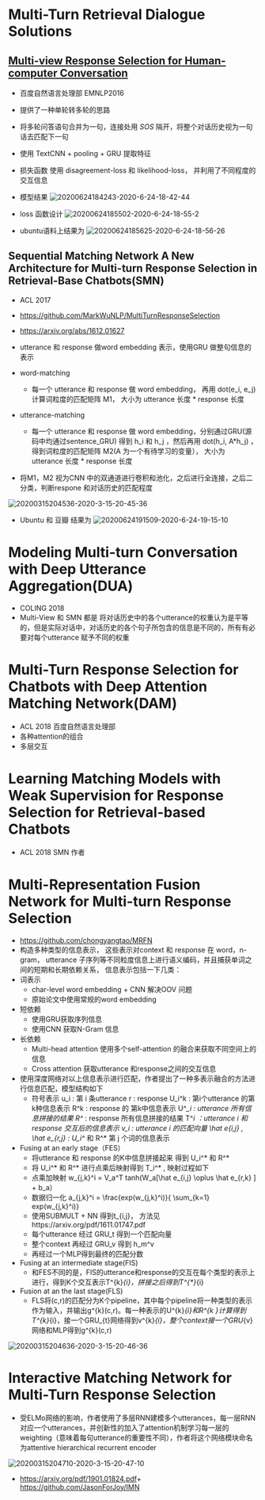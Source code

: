 # Multi-Turn Retrieval Dialogue Solutions

## [Multi-view Response Selection for Human-computer Conversation](https://www.aclweb.org/anthology/D16-1036.pdf)
+ 百度自然语言处理部 EMNLP2016
+ 提供了一种单轮转多轮的思路
+ 将多轮问答语句合并为一句，连接处用 _SOS_ 隔开，将整个对话历史视为一句话去匹配下一句
+ 使用 TextCNN + pooling + GRU 提取特征
+ 损失函数 使用 disagreement-loss 和 likelihood-loss， 并利用了不同程度的交互信息

+ 模型结果
![20200624184243-2020-6-24-18-42-44](https://blog-picture-bed.oss-cn-beijing.aliyuncs.com/blog/upload/20200624184243-2020-6-24-18-42-44)

+ loss 函数设计
![20200624185502-2020-6-24-18-55-2](https://blog-picture-bed.oss-cn-beijing.aliyuncs.com/blog/upload/20200624185502-2020-6-24-18-55-2)

+ ubuntu语料上结果为 
![20200624185625-2020-6-24-18-56-26](https://blog-picture-bed.oss-cn-beijing.aliyuncs.com/blog/upload/20200624185625-2020-6-24-18-56-26)


## Sequential Matching Network A New Architecture for Multi-turn Response Selection in Retrieval-Base Chatbots(SMN)
+ ACL 2017
+ https://github.com/MarkWuNLP/MultiTurnResponseSelection
+ https://arxiv.org/abs/1612.01627

+ utterance 和 response 做word embedding 表示，使用GRU 做整句信息的表示
+ word-matching 
    + 每一个 utterance 和 response 做 word embedding， 再用 dot(e_i, e_j)  计算词粒度的匹配矩阵 M1， 大小为 utterance 长度 * response 长度
+ utterance-matching
    + 每一个 utterance 和 response 做 word embedding，分别通过GRU(源码中均通过sentence_GRU) 得到 h_i  和 h_j ，然后再用 dot(h_i, A*h_j) ，得到词粒度的匹配矩阵 M2(A 为一个有待学习的变量）， 大小为 utterance 长度 * response 长度
+ 将M1，M2 视为CNN 中的双通道进行卷积和池化，之后进行全连接，之后二分类，判断respone 和对话历史的匹配程度

![20200315204536-2020-3-15-20-45-36](https://blog-picture-bed.oss-cn-beijing.aliyuncs.com/blog/upload/20200315204536-2020-3-15-20-45-36)
​
+ Ubuntu 和 豆瓣 结果为
![20200624191509-2020-6-24-19-15-10](https://blog-picture-bed.oss-cn-beijing.aliyuncs.com/blog/upload/20200624191509-2020-6-24-19-15-10)


# Modeling Multi-turn Conversation with Deep Utterance Aggregation(DUA)
+ COLING 2018
+ Multi-View 和 SMN 都是 将对话历史中的各个utterance的权重认为是平等的，但是实际对话中，对话历史的各个句子所包含的信息是不同的，所有有必要对每个utterance 赋予不同的权重

# Multi-Turn Response Selection for Chatbots with Deep Attention Matching Network(DAM)
+ ACL 2018 百度自然语言处理部
+ 各种attention的组合
+ 多层交互

# Learning Matching Models with Weak  Supervision for Response Selection for Retrieval-based Chatbots
+ ACL 2018 SMN 作者
# Multi-Representation Fusion Network for Multi-turn Response Selection
+ https://github.com/chongyangtao/MRFN
+ 构造多种类型的信息表示， 这些表示对context 和 response 在 word，n-gram， utterance 子序列等不同粒度信息上进行语义编码，并且捕获单词之间的短期和长期依赖关系， 信息表示包括一下几类：
+ 词表示
    + char-level word embedding + CNN 解决OOV 问题
    + 原始论文中使用常规的word embedding
+ 短依赖
    + 使用GRU获取序列信息
    + 使用CNN 获取N-Gram 信息
+ 长依赖
    + Multi-head attention 使用多个self-attention 的融合来获取不同空间上的信息
    + Cross attention 获取utterance 和response之间的交互信息
+ 使用深度网络对以上信息表示进行匹配，作者提出了一种多表示融合的方法进行信息匹配，模型结构如下
    + 符号表示
        u_i : 第 i 条utterance
        r : response
        U_i^k : 第i个utterance 的第k种信息表示
        R^k : response 的 第k中信息表示
        U^*_i :  utterance 所有信息拼接的结果
        R^* : response 所有信息拼接的结果
        T^*_i ：utterance i 和 response 交互后的信息表示
        v_i : utterance i 的匹配向量
        \hat e_{i,j} ,  \hat e_{r,j} :  U_i^*  和 R^* 第 j  个词的信息表示
+ Fusing at an early stage（FES）
    + 将utterance 和 response 的K中信息拼接起来 得到 U_i^*  和 R^* 
    + 将 U_i^* 和 R^* 进行点乘后映射得到 T_i^* , 映射过程如下
    + 点乘加映射
        w_{j,k}^i = V_a^T tanh(W_a[\hat e_{i,j} \oplus \hat e_{r,k} ] + b_a）  
    + 数据归一化 
        a_{j,k}^i = \frac{exp(w_{j,k}^i)}{ \sum_{k=1}  exp(w_{j,k}^i)} 
    + 使用SUBMULT + NN 得到t_{i,j}， 方法见https://arxiv.org/pdf/1611.01747.pdf
    + 每个utterance 经过 GRU_t 得到一个匹配向量
    + 整个context 再经过 GRU_v 得到 h_m^v 
    + 再经过一个MLP得到最终的匹配分数
+ Fusing at an intermediate stage(FIS)
    + 和FES不同的是，FIS的utterance和response的交互在每个类型的表示上进行，得到K个交互表示T^{k}_{i}，拼接之后得到T^{*}_{i}
+ Fusion at an the last stage(FLS)
    + FLS将(c,r)的匹配分为K个pipeline，其中每个pipeline将一种类型的表示作为输入，并输出g^{k}(c,r)。每一种表示的U^{k}_{i}和R^{k }计算得到T^{k}_{i}，接一个GRU_{t}网络得到v^{k}_{i}，整个context接一个GRU_{v}网络和MLP得到g^{k}(c,r)
    
![20200315204636-2020-3-15-20-46-36](https://blog-picture-bed.oss-cn-beijing.aliyuncs.com/blog/upload/20200315204636-2020-3-15-20-46-36)
​
# Interactive Matching Network for Multi-Turn Response Selection
+ 受ELMo网络的影响，作者使用了多层RNN建模多个utterances，每一层RNN对应一个utterances，并创新性的加入了attention机制学习每一层的weighting（意味着每句utterance的重要性不同），作者将这个网络模块命名为attentive hierarchical recurrent encoder

![20200315204710-2020-3-15-20-47-10](https://blog-picture-bed.oss-cn-beijing.aliyuncs.com/blog/upload/20200315204710-2020-3-15-20-47-10)


+ https://arxiv.org/pdf/1901.01824.pdf
​+ https://github.com/JasonForJoy/IMN